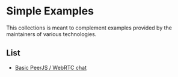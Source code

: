 # Simple Examples

This collections is meant to complement examples provided by the maintainers of various technologies.

## List

* [Basic PeerJS / WebRTC chat](/peer-js-chat/)

